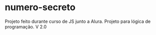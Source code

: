 # numero-secreto
Projeto feito durante curso de JS junto a Alura. Projeto para lógica de programação. V 2.0
